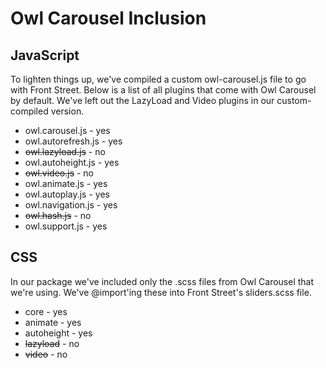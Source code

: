 # Owl Carousel Inclusion

## JavaScript

To lighten things up, we've compiled a custom owl-carousel.js file to
go with Front Street. Below is a list of all plugins that come with
Owl Carousel by default. We've left out the LazyLoad and Video plugins
in our custom-compiled version.

* owl.carousel.js - yes
* owl.autorefresh.js - yes
* ~~owl.lazyload.js~~ - no
* owl.autoheight.js - yes
* ~~owl.video.js~~ - no
* owl.animate.js - yes
* owl.autoplay.js - yes
* owl.navigation.js - yes
* ~~owl.hash.js~~ - no
* owl.support.js - yes

## CSS

In our package we've included only the .scss files from Owl Carousel that
we're using. We've @import'ing these into Front Street's sliders.scss file.

* core - yes
* animate - yes
* autoheight - yes
* ~~lazyload~~ - no
* ~~video~~ - no
